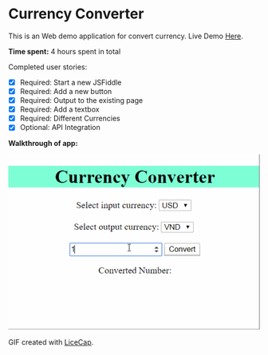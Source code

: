 # Currency Converter

This is an Web demo application for convert currency.
Live Demo [Here](CurrencyConverter.html).

**Time spent:** 4 hours spent in total

Completed user stories:

 * [x] Required: Start a new JSFiddle
 * [x] Required: Add a new button
 * [x] Required: Output to the existing page
 * [x] Required: Add a textbox
 * [x] Required: Different Currencies
 * [x] Optional: API Integration

**Walkthrough of app:**

![Video Walkthrough](currency_converter.gif)

GIF created with [LiceCap](http://www.cockos.com/licecap/).
